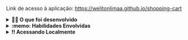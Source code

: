 Link de acesso à aplicação: https://welitonlimaa.github.io/shopping-cart
<details>
  <summary><strong> 👨‍💻 O que foi desenvolvido </strong></summary><br />
 - Carrinho de compras totalmente dinâmico! 🛒
  
  ![Captura de tela de 2022-12-19 12-53-02](https://user-images.githubusercontent.com/108986668/208490444-d7b61730-f4a5-423e-95ed-ab7ebce12a82.png)

</details>
<details>
  <summary><strong>:memo: Habilidades Envolvidas </strong></summary><br />
- Requisições e consumo de dados vindos de uma `API`

- Manipulação do DOM com JavaScript 

</details>
<details>
  <summary><strong>‼️ Acessando Localmente</strong></summary><br />

  1. Clone o repositório

  - Use o comando: `git clone`.
  - Entre na pasta do repositório que você acabou de clonar

  2. Instale as dependências

  - `npm install`.

</details>
